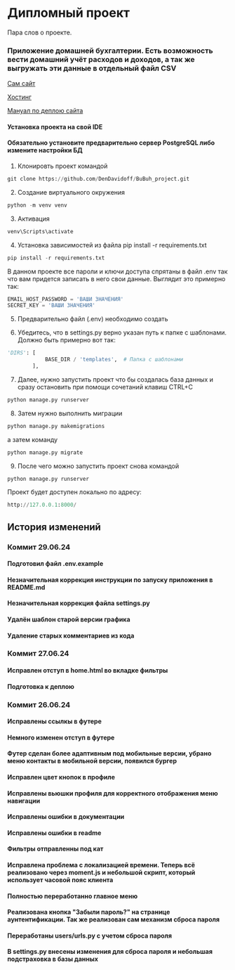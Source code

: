 # Дипломный проект

Пара слов о проекте.

### Приложение домашней бухгалтерии. Есть возможность вести домашний учёт расходов и доходов, а так же выгружать эти данные в отдельный файл CSV

[Сам  сайт](https://bubuh.online/)

[Хостинг](https://hosting.timeweb.ru/)

[Мануал по деплою сайта](https://timeweb.com/ru/docs/virtualnyj-hosting/prilozheniya-i-frejmvorki/django/)


#### Установка проекта на свой IDE
#### Обязательно установите предварительно сервер PostgreSQL либо измените настройки БД

1. Клонировть проект командой
``` python
git clone https://github.com/DenDavidoff/BuBuh_project.git
```
2. Создание виртуального окружения
``` python
python -m venv venv
```
3. Активация
``` python
venv\Scripts\activate
```
4. Установка зависимостей из файла pip install -r requirements.txt
``` python
pip install -r requirements.txt
```
В данном проекте все пароли и ключи доступа спрятаны в файл .env
так что вам придется записать в него свои данные. Выглядит это примерно так:
``` python
EMAIL_HOST_PASSWORD = 'ВАШИ ЗНАЧЕНИЯ'
SECRET_KEY = 'ВАШИ ЗНАЧЕНИЯ'
```
5. Предварительно файл (.env) необходимо создать

6. Убедитесь, что в settings.py верно указан путь к папке с шаблонами. Должно быть примерно вот так:
``` python
'DIRS': [
            BASE_DIR / 'templates',  # Папка с шаблонами
        ],
```

7. Далее, нужно запустить проект что бы создалась база данных и сразу остановить при 
помощи сочетаний клавиш CTRL+C
``` python
python manage.py runserver
```
8. Затем нужно выполнить миграции
``` python
python manage.py makemigrations
```
а затем команду

``` python
python manage.py migrate
```
9. После чего можно запустить проект снова командой
``` python
python manage.py runserver
```
Проект будет доступен локально по адресу:
``` python
http://127.0.0.1:8000/
```

## История изменений

### Коммит 29.06.24
#### Подготовил файл .env.example
#### Незначительная коррекция инструкции по запуску приложения в README.md
#### Незначительная коррекция файла settings.py
#### Удалён шаблон старой версии графика
#### Удаление старых комментариев из кода

### Коммит 27.06.24
#### Исправлен отступ в home.html во вкладке фильтры
#### Подготовка к деплою

### Коммит 26.06.24
#### Исправлены ссылкы в футере
#### Немного изменен отступ в футере
#### Футер сделан более адаптивным под мобильные версии, убрано меню контакты в мобильной версии, появился бургер
#### Исправлен цвет кнопок в профиле
#### Исправлены вьюшки профиля для корректного отображения меню навигации
#### Исправлены ошибки в документации
#### Исправлены ошибки в readme
#### Фильтры отправленны под кат
#### Исправлена проблема с локализацией времени. Теперь всё реализовано через moment.js и небольшой скрипт, который использует часовой пояс клиента
#### Полностью переработанно главное меню
#### Реализована кнопка "Забыли пароль?" на странице аунтентификации. Так же реализован сам механизм сброса пароля
#### Переработаны users/urls.py с учетом сброса пароля
#### В settings.py внесены изменения для сброса пароля и небольшая подстраховка в базы данных

